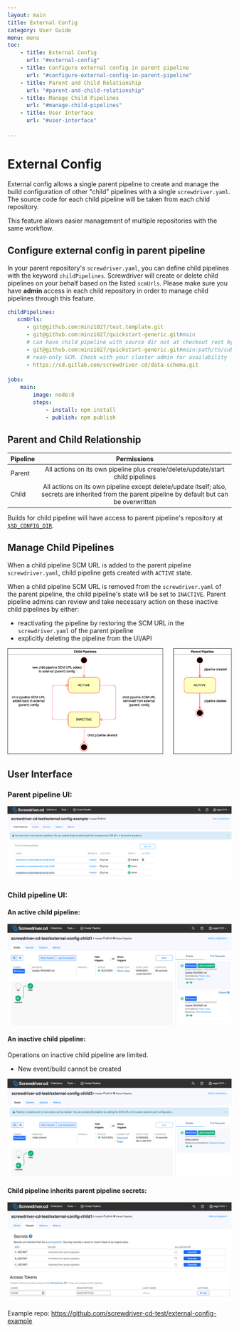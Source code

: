 ```yaml
---
layout: main
title: External Config
category: User Guide
menu: menu
toc:
    - title: External Config
      url: "#external-config"
    - title: Configure external config in parent pipeline
      url: "#configure-external-config-in-parent-pipeline"
    - title: Parent and Child Relationship
      url: "#parent-and-child-relationship"
    - title: Manage Child Pipelines
      url: "#manage-child-pipelines"
    - title: User Interface
      url: "#user-interface"

---
```

# External Config
External config allows a single parent pipeline to create and manage the build configuration of other "child" pipelines with a single `screwdriver.yaml`. The source code for each child pipeline will be taken from each child repository.

This feature allows easier management of multiple repositories with the same workflow.

## Configure external config in parent pipeline
In your parent repository's `screwdriver.yaml`, you can define child pipelines with the keyword `childPipelines`. Screwdriver will create or delete child pipelines on your behalf based on the listed `scmUrls`. Please make sure you have **admin** access in each child repository in order to manage child pipelines through this feature.

```yaml
childPipelines:
   scmUrls:
      - git@github.com:minz1027/test.template.git
      - git@github.com:minz1027/quickstart-generic.git#main
      # can have child pipeline with source dir not at checkout root by adding :<sourceDir> at the end of the scmUrl
      - git@github.com:minz1027/quickstart-generic.git#main:path/to/subdir
      # read-only SCM. Check with your cluster admin for availability
      - https://sd.gitlab.com/screwdriver-cd/data-schema.git

jobs:
    main:
        image: node:8
        steps:
            - install: npm install
            - publish: npm publish
```

## Parent and Child Relationship

| Pipeline      | Permissions   |
| ------------- |:-------------:|
| Parent     | All actions on its own pipeline plus create/delete/update/start child pipelines |
| Child      | All actions on its own pipeline except delete/update itself; also, secrets are inherited from the parent pipeline by default but can be overwritten |

Builds for child pipeline will have access to parent pipeline's repository at [`$SD_CONFIG_DIR`](../environment-variables#directories).

## Manage Child Pipelines
When a child pipeline SCM URL is added to the parent pipeline `screwdriver.yaml`, child pipeline gets created with `ACTIVE` state.

When a child pipeline SCM URL is removed from the `screwdriver.yaml` of the parent pipeline, the child pipeline's state will be set to `INACTIVE`.
Parent pipeline admins can review and take necessary action on these inactive child pipelines by either:
* reactivating the pipeline by restoring the SCM URL in the `screwdriver.yaml` of the parent pipeline 
* explicitly deleting the pipeline from the UI/API

![External config child pipeline state](../assets/external-config-child-state.png)

## User Interface
### Parent pipeline UI:
![External config parent](../assets/external-config-parent.png)

### Child pipeline UI:
#### An active child pipeline:
![External config active child pipeline](../assets/external-config-child-active.png)

#### An inactive child pipeline:
Operations on inactive child pipeline are limited.
* New event/build cannot be created

![External config inactive child pipeline](../assets/external-config-child-inactive.png)

#### Child pipeline inherits parent pipeline secrets:
![External config child pipeline inheriting secrets](../assets/external-config-child-secrets.png)

Example repo: <https://github.com/screwdriver-cd-test/external-config-example>
